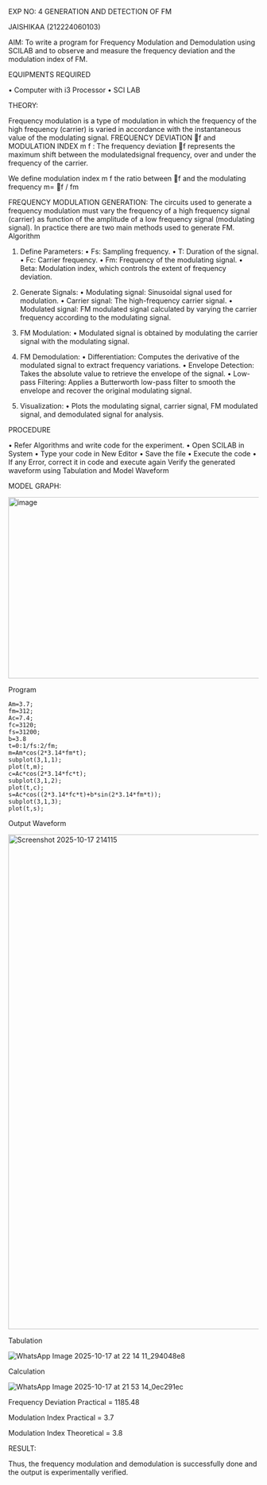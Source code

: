 EXP NO: 4	GENERATION AND DETECTION OF FM

JAISHIKAA (212224060103)


AIM:
To write a program for Frequency Modulation and Demodulation using SCILAB and to observe and measure the frequency deviation and the modulation index of FM.


EQUIPMENTS REQUIRED

•	Computer with i3 Processor
•	SCI LAB

THEORY:

Frequency modulation is a type of modulation in which the frequency of the high frequency (carrier) is varied in accordance with the instantaneous value of the modulating signal.
FREQUENCY DEVIATION f and MODULATION INDEX m f :
The frequency deviation f represents the maximum shift between the  modulatedsignal
frequency, over and under the frequency of the carrier.

We define modulation index m f the ratio between f and the modulating frequency
m= f / fm


FREQUENCY MODULATION GENERATION:
The circuits used to generate a frequency modulation must vary the frequency of a high frequency signal (carrier) as function of the amplitude of a low frequency signal (modulating signal). In practice there are two main methods used to generate FM.
Algorithm
1.	Define Parameters:
•	Fs: Sampling frequency.
•	T: Duration of the signal.
•	Fc: Carrier frequency.
•	Fm: Frequency of the modulating signal.
•	Beta: Modulation index, which controls the extent of frequency deviation.
2.	Generate Signals:
•	Modulating signal: Sinusoidal signal used for modulation.
•	Carrier signal: The high-frequency carrier signal.
•	Modulated signal: FM modulated signal calculated by varying the carrier frequency according to the modulating signal.
3.	FM Modulation:
•	Modulated signal is obtained by modulating the carrier signal with the modulating signal.
 
4.	FM Demodulation:
•	Differentiation: Computes the derivative of the modulated signal to extract frequency variations.
•	Envelope Detection: Takes the absolute value to retrieve the envelope of the signal.
•	Low-pass Filtering: Applies a Butterworth low-pass filter to smooth the envelope and recover the original modulating signal.
5.	Visualization:
•	Plots the modulating signal, carrier signal, FM modulated signal, and demodulated signal for analysis.



PROCEDURE


•	Refer Algorithms and write code for the experiment.
•	Open SCILAB in System
•	Type your code in New Editor
•	Save the file
•	Execute the code
•	If any Error, correct it in code and execute again
Verify the generated waveform using Tabulation and Model Waveform

MODEL GRAPH:

<img width="512" height="365" alt="image" src="https://github.com/user-attachments/assets/acd787bd-5281-4f1b-802f-1aa39fac9189" />


Program
```
Am=3.7;
fm=312;
Ac=7.4;
fc=3120;
fs=31200;
b=3.8
t=0:1/fs:2/fm;
m=Am*cos(2*3.14*fm*t);
subplot(3,1,1);
plot(t,m);
c=Ac*cos(2*3.14*fc*t);
subplot(3,1,2);
plot(t,c);
s=Ac*cos((2*3.14*fc*t)+b*sin(2*3.14*fm*t));
subplot(3,1,3);
plot(t,s);
```

Output Waveform

<img width="1825" height="996" alt="Screenshot 2025-10-17 214115" src="https://github.com/user-attachments/assets/cd65ff18-f0d3-487c-8b16-47d5c670007c" />



Tabulation

![WhatsApp Image 2025-10-17 at 22 14 11_294048e8](https://github.com/user-attachments/assets/b741e447-f339-4277-aa86-94a29af73d50)


Calculation

![WhatsApp Image 2025-10-17 at 21 53 14_0ec291ec](https://github.com/user-attachments/assets/e048fdb0-3670-4313-bb8e-2563d5cdceb3)


Frequency Deviation Practical = 1185.48

Modulation Index Practical	= 3.7

Modulation Index Theoretical	= 3.8



RESULT:

Thus, the frequency modulation and demodulation is successfully done and the output is experimentally verified.


